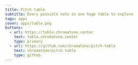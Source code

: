 ```yaml
---
title: Pitch table
subtitle: Every possible note in one huge table to explore
tags: apps
cover: apps/table.png
buttons:
  - url: https://table.chromatone.center
    text: table.chromatone.center
    type: primary
  - url: https://github.com/chromatone/pitch-table
    text: chromatone/pitch-table
    type: github
---
```


<pt-main />